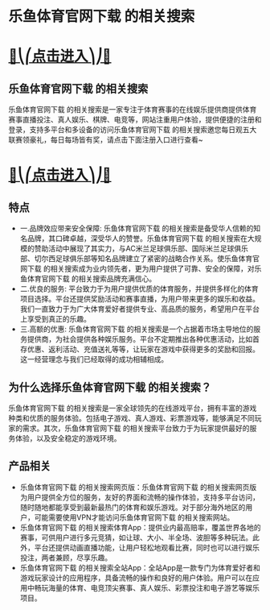 # 乐鱼体育官网下载 的相关搜索

# [🍉⎝⎛点击进入⎞⎠🍉](https://kkdd668.cn)
## 乐鱼体育官网下载 的相关搜索
乐鱼体育官网下载 的相关搜索是一家专注于体育赛事的在线娱乐提供商提供体育赛事直播投注、真人娱乐、棋牌、电竞等，网站注重用户体验，提供便捷的注册和登录，支持多平台和多设备的访问乐鱼体育官网下载 的相关搜索邀您每日观五大联赛领豪礼，每日每场皆有奖，请点击下面注册入口进行查看~
# [🍉⎝⎛点击进入⎞⎠🍉](https://kkdd668.cn)

## 特点
- 一.品牌效应带来安全保障: 乐鱼体育官网下载 的相关搜索是备受华人信赖的知名品牌，其口碑卓越，深受华人的赞誉。乐鱼体育官网下载 的相关搜索在大规模的赞助活动中展现了其实力，与AC米兰足球俱乐部、国际米兰足球俱乐部、切尔西足球俱乐部等知名品牌建立了紧密的战略合作关系。使乐鱼体育官网下载 的相关搜索成为业内领先者，更为用户提供了可靠、安全的保障，对乐鱼体育官网下载 的相关搜索品牌充满信心。
- 二.优良的服务: 平台致力于为用户提供优质的体育服务，并提供多样化的体育项目选择。平台还提供奖励活动和赛事直播，为用户带来更多的娱乐和收益。我们一直致力于为广大体育爱好者提供专业、高品质的服务，希望用户在平台上享受到真正的乐趣。
- 三.高额的优惠: 乐鱼体育官网下载 的相关搜索是一个占据着市场主导地位的服务提供商，为社会提供各种娱乐服务。平台不定期推出各种优惠活动，比如首存优惠、返利活动、充值送礼等等，让玩家在游戏中获得更多的奖励和回报。这一经营理念与我们已经取得的成功相辅相成。

## 为什么选择乐鱼体育官网下载 的相关搜索？
乐鱼体育官网下载 的相关搜索是一家全球领先的在线游戏平台，拥有丰富的游戏种类和优质的服务体验。包括电子游戏、真人游戏、彩票游戏等，能够满足不同玩家的需求。其次，乐鱼体育官网下载 的相关搜索平台致力于为玩家提供最好的服务体验，以及安全稳定的游戏环境。
## 产品相关
- 乐鱼体育官网下载 的相关搜索网页版：乐鱼体育官网下载 的相关搜索网页版为用户提供全方位的服务，友好的界面和流畅的操作体验，支持多平台访问，随时随地都能享受到最新最热门的体育和娱乐游戏。对于部分海外地区的用户，可能需要使用VPN才能访问乐鱼体育官网下载 的相关搜索网站。
- 乐鱼体育官网下载 的相关搜索体育App：提供业内最高赔率，覆盖世界各地的赛事，可供用户进行多元竞猜，如让球、大小、半全场、波胆等多种玩法。此外，平台还提供动画直播功能，让用户轻松地观看比赛，同时也可以进行娱乐投注，两者兼顾，尽享乐趣。
- 乐鱼体育官网下载 的相关搜索全站App：全站App是一款专门为体育爱好者和游戏玩家设计的应用程序，具备流畅的操作和良好的用户体验。用户可以在应用中畅玩海量的体育、电竞顶尖赛事、真人娱乐、彩票投注和电子游艺等娱乐项目。
